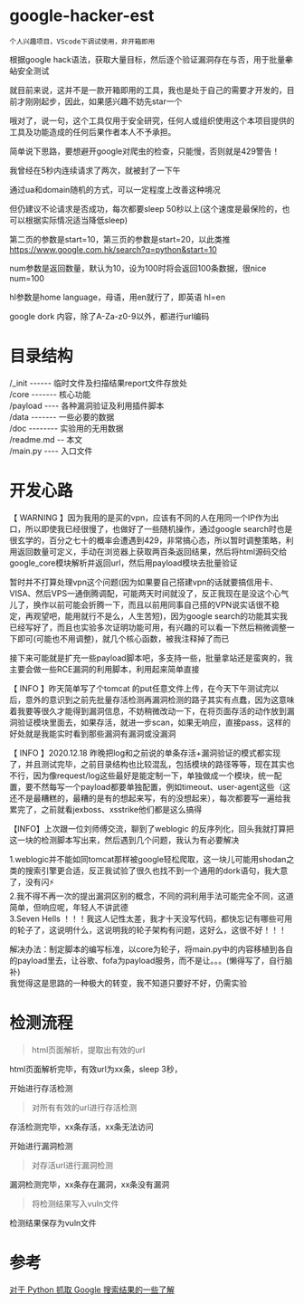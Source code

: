 # google-hacker-est

``个人兴趣项目，VScode下调试使用，非开箱即用``

根据google hack语法，获取大量目标，然后逐个验证漏洞存在与否，用于批量~~拿站~~安全测试

就目前来说，这并不是一款开箱即用的工具，我也是处于自己的需要才开发的，目前才刚刚起步，因此，如果感兴趣不妨先star一个

哦对了，说一句，这个工具仅用于安全研究，任何人或组织使用这个本项目提供的工具及功能造成的任何后果作者本人不予承担。

简单说下思路，要想避开google对爬虫的检查，只能慢，否则就是429警告！

我曾经在5秒内连续请求了两次，就被封了一下午

通过ua和domain随机的方式，可以一定程度上改善这种境况

但仍建议不论请求是否成功，每次都要sleep 50秒以上(这个速度是最保险的，也可以根据实际情况适当降低sleep)

第二页的参数是start=10，第三页的参数是start=20，以此类推
https://www.google.com.hk/search?q=python&start=10

num参数是返回数量，默认为10，设为100时将会返回100条数据，很nice
num=100

hl参数是home language，母语，用en就行了，即英语
hl=en

google dork 内容，除了A-Za-z0-9以外，都进行url编码

# 目录结构

/_init ------ 临时文件及扫描结果report文件存放处  
/core ------- 核心功能   
/payload ---- 各种漏洞验证及利用插件脚本   
/data ------- 一些必要的数据  
/doc -------- 实验用的无用数据  
/readme.md -- 本文  
/main.py ---- 入口文件  


# 开发心路

【 WARNING 】因为我用的是买的vpn，应该有不同的人在用同一个IP作为出口，所以即使我已经很慢了，也做好了一些随机操作，通过google search时也是很玄学的，百分之七十的概率会遭遇到429，非常搞心态，所以暂时调整策略，利用返回数量可定义，手动在浏览器上获取两百条返回结果，然后将html源码交给google_core模块解析并返回url，然后用payload模块去批量验证

暂时并不打算处理vpn这个问题(因为如果要自己搭建vpn的话就要搞信用卡、VISA、然后VPS一通倒腾调配，可能两天时间就没了，反正我现在是没这个心气儿了，换作以前可能会折腾一下，而且以前用同事自己搭的VPN说实话很不稳定，再观望吧，能用就行不是么，人生苦短)，因为google search的功能其实我已经写好了，而且也实验多次证明功能可用，有兴趣的可以看一下然后稍微调整一下即可(可能也不用调整)，就几个核心函数，被我注释掉了而已

接下来可能就是扩充一些payload脚本吧，多支持一些，批量拿站还是蛮爽的，我主要会做一些RCE漏洞的利用脚本，利用起来简单直接


【 INFO 】昨天简单写了个tomcat 的put任意文件上传，在今天下午测试完以后，意外的意识到之前先批量存活检测再漏洞检测的路子其实有点蠢，因为这意味着我要等很久才能得到漏洞信息，不妨稍微改动一下，在将页面存活的动作放到漏洞验证模块里面去，如果存活，就进一步scan，如果无响应，直接pass，这样的好处就是我能实时看到那些漏洞有漏洞或没漏洞

【 INFO 】2020.12.18 昨晚把log和之前说的单条存活+漏洞验证的模式都实现了，并且测试完毕，之前目录结构也比较混乱，包括模块的路径等等，现在其实也不行，因为像request/log这些最好是能定制一下，单独做成一个模块，统一配置，要不然每写一个payload都要单独配置，例如timeout、user-agent这些（这还不是最糟糕的，最糟的是有的想起来写，有的没想起来），每次都要写一遍给我累完了，之前就看jexboss、xsstrike他们都是这么搞得

【INFO】上次跟一位刘师傅交流，聊到了weblogic 的反序列化，回头我就打算把这一块的检测脚本写出来，然后遇到几个问题，我认为有必要解决   

1.weblogic并不能如同tomcat那样被google轻松爬取，这一块儿可能用shodan之类的搜索引擎更合适，反正我试验了很久也找不到一个通用的dork语句，我大意了，没有闪⚡️  
2.我不得不再一次的提出漏洞区别的概念，不同的洞利用手法可能完全不同，这道简单，但响应呢，年轻人不讲武德  
3.Seven Hells ！！！我这人记性太差，我才十天没写代码，都快忘记有哪些可用的轮子了，这说明什么，这说明我的轮子架构有问题，这好么，这很不好！！！  

解决办法：制定脚本的编写标准，以core为轮子，将main.py中的内容移植到各自的payload里去，让谷歌、fofa为payload服务，而不是让。。。(懒得写了，自行脑补)  
我觉得这是思路的一种极大的转变，我不知道只要好不好，仍需实验

# 检测流程

>html页面解析，提取出有效的url

html页面解析完毕，有效url为xx条，sleep 3秒，

开始进行存活检测

>对所有有效的url进行存活检测

存活检测完毕，xx条存活，xx条无法访问

开始进行漏洞检测

>对存活url进行漏洞检测

漏洞检测完毕，xx条存在漏洞，xx条没有漏洞

>将检测结果写入vuln文件

检测结果保存为vuln文件


# 参考

[对于 Python 抓取 Google 搜索结果的一些了解](https://juejin.cn/post/6844903750939705357)

